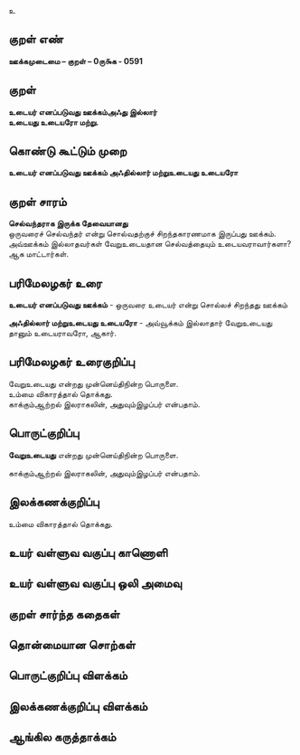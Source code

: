 உ

## குறள் எண் 

**ஊக்கமுடைமை – குறள் – 0ரு௯க - 0591**  

## குறள் 

**உடையர் எனப்படுவது ஊக்கம்அஃது இல்லார்  
உடையது உடையரோ மற்று.**  

## கொண்டு கூட்டும் முறை

**உடையர் எனப்படுவது ஊக்கம் அஃதில்லார் மற்றுஉடையது உடையரோ**

## குறள் சாரம் 

**செல்வந்தராக இருக்க தேவையானது**  
ஒருவரைச் செல்வந்தர் என்று சொல்வதற்குச் சிறந்தகாரணமாக இருப்பது ஊக்கம்.  
அவ்ஊக்கம் இல்லாதவர்கள் வேறுஉடையதான செல்வத்தையும் உடையவராவார்களா? ஆக மாட்டார்கள்.  

## பரிமேலழகர் உரை

**உடையர் எனப்படுவது ஊக்கம்** - ஒருவரை உடையர் என்று சொல்லச் சிறந்தது ஊக்கம்  

**அஃதில்லார் மற்றுஉடையது உடையரோ** - அவ்வூக்கம் இல்லாதார் வேறுஉடையது தானும் உடையராவரோ, ஆகார். 

## பரிமேலழகர் உரைகுறிப்பு   

வேறுஉடையது என்றது முன்னெய்திநின்ற பொருளை.   
உம்மை விகாரத்தால் தொக்கது.  
காக்கும்ஆற்றல் இலராகலின், அதுவும்இழப்பர் என்பதாம்.    

## பொருட்குறிப்பு 

**வேறுஉடையது** என்றது முன்னெய்திநின்ற பொருளை.   

காக்கும்ஆற்றல் இலராகலின், அதுவும்இழப்பர் என்பதாம்.   

## இலக்கணக்குறிப்பு  

உம்மை விகாரத்தால் தொக்கது.    

## உயர் வள்ளுவ வகுப்பு காணொளி


## உயர் வள்ளுவ வகுப்பு ஒலி அமைவு 

 
## குறள் சார்ந்த கதைகள் 


## தொன்மையான சொற்கள்


## பொருட்குறிப்பு விளக்கம்


## இலக்கணக்குறிப்பு விளக்கம்


## ஆங்கில கருத்தாக்கம் 



